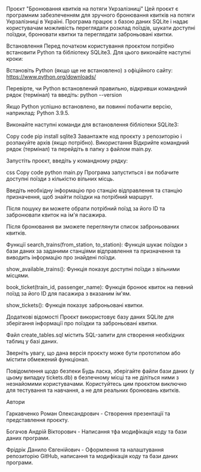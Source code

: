 Проєкт "Бронювання квитків на потяги Укрзалізниці"
Цей проєкт є програмним забезпеченням для зручного бронювання квитків на потяги Укрзалізниці в Україні. Програма працює з базою даних SQLite і надає користувачам можливість переглядати розклад поїздів, шукати доступні поїздки, бронювати квитки та переглядати заброньовані квитки.

Встановлення
Перед початком користування проєктом потрібно встановити Python та бібліотеку SQLite3. Для цього виконайте наступні кроки:

Встановіть Python (якщо ще не встановлено) з офіційного сайту: https://www.python.org/downloads/

Перевірте, чи Python встановлений правильно, відкривши командний рядок (термінал) та введіть:
python --version

Якщо Python успішно встановлено, ви повинні побачити версію, наприклад: Python 3.9.5.

Виконайте наступні команди для встановлення бібліотеки SQLite3:

Copy code
pip install sqlite3
Завантажте код проєкту з репозиторію і розпакуйте архів (якщо потрібно).
Використання
Відкрийте командний рядок (термінал) та перейдіть в папку з файлом main.py.

Запустіть проєкт, введіть у командному рядку:

css
Copy code
python main.py
Програма запуститься і ви побачите доступні поїзди з кількістю вільних місць.

Введіть необхідну інформацію про станцію відправлення та станцію призначення, щоб знайти поїздки на потрібний маршрут.

Після пошуку ви можете обрати потрібний поїзд за його ID та забронювати квиток на ім'я пасажира.

Після бронювання ви зможете переглянути список заброньованих квитків.

Функції
search_trains(from_station, to_station): Функція шукає поїздки з бази даних за заданими станціями відправлення та призначення та виводить інформацію про знайдені поїзди.

show_available_trains(): Функція показує доступні поїзди з вільними місцями.

book_ticket(train_id, passenger_name): Функція бронює квиток на певний поїзд за його ID для пасажира з вказаним ім'ям.

show_tickets(): Функція показує заброньовані квитки.

Додаткові відомості
Проєкт використовує базу даних SQLite для зберігання інформації про поїздки та заброньовані квитки.

Файл create_tables.sql містить SQL-запити для створення необхідних таблиц у базі даних.

Зверніть увагу, що дана версія проєкту може бути прототипом або містити обмежений функціонал.

Повідомлення щодо безпеки
Будь ласка, зберігайте файли бази даних (у цьому випадку tickets.db) в безпечному місці та не діліться ними з незнайомими користувачами. Користуйтесь цим проєктом виключно для тестування та навчання, а не для реальних бронювань квитків.

Автори

Гаркавченко Роман Олександрович - Створення презентації та представлення проєкту.

Богачов Андрій Вікторович - Написання тфа модифікація коду та бази даних програми.

Фрідрік Данило Євгенійович - Оформлення та налаштування репозиторію GitHub, написання та модифікація коду та бази даних програми.


